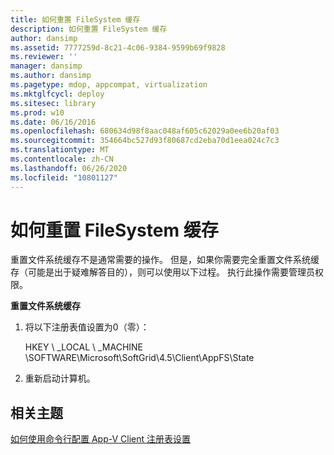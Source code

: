 ```yaml
---
title: 如何重置 FileSystem 缓存
description: 如何重置 FileSystem 缓存
author: dansimp
ms.assetid: 7777259d-8c21-4c06-9384-9599b69f9828
ms.reviewer: ''
manager: dansimp
ms.author: dansimp
ms.pagetype: mdop, appcompat, virtualization
ms.mktglfcycl: deploy
ms.sitesec: library
ms.prod: w10
ms.date: 06/16/2016
ms.openlocfilehash: 680634d98f8aac048af605c62029a0ee6b20af03
ms.sourcegitcommit: 354664bc527d93f80687cd2eba70d1eea024c7c3
ms.translationtype: MT
ms.contentlocale: zh-CN
ms.lasthandoff: 06/26/2020
ms.locfileid: "10801127"
---
```

# 如何重置 FileSystem 缓存


重置文件系统缓存不是通常需要的操作。 但是，如果你需要完全重置文件系统缓存（可能是出于疑难解答目的），则可以使用以下过程。 执行此操作需要管理员权限。

**重置文件系统缓存**

1.  将以下注册表值设置为0（零）：

    HKEY \ _LOCAL \ _MACHINE \\SOFTWARE\\Microsoft\\SoftGrid\\4.5\\Client\\AppFS\\State

2.  重新启动计算机。

## 相关主题


[如何使用命令行配置 App-V Client 注册表设置](how-to-configure-the-app-v-client-registry-settings-by-using-the-command-line.md)

 

 





